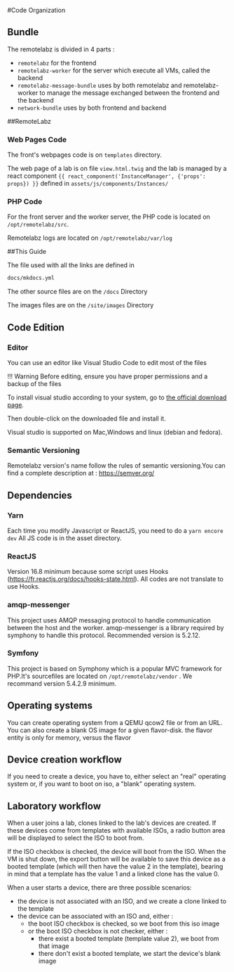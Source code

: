 #Code Organization

## Bundle
The remotelabz is divided in 4 parts :

- `remotelabz` for the frontend
- `remotelabz-worker` for the server which execute all VMs, called the backend
- `remotelabz-message-bundle` uses by both remotelabz and remotelabz-worker to manage the message exchanged between the frontend and the backend
- `network-bundle` uses by both frontend and backend

##RemoteLabz

### Web Pages Code

The front's webpages code is on ```templates``` directory.

The web page of a lab is on file ```view.html.twig``` and the lab is managed by a react component ```{{ react_component('InstanceManager', {'props': props}) }}``` defined in ```assets/js/components/Instances/```

### PHP Code

For the front server and the worker server, the PHP code is located on `/opt/remotelabz/src`.

Remotelabz logs are located on `/opt/remotelabz/var/log`


##This Guide

The file used with all the links are defined in

``` bash
docs/mkdocs.yml
```
The other source files are on the `/docs` Directory

The images files are on the `/site/images` Directory

## Code Edition  

### Editor

You can use an editor like Visual Studio Code to edit most of the files 

!!! Warning
    Before editing, ensure you have proper permissions and a backup of the files 

To install visual studio according to your system, go to <a href="https://code.visualstudio.com/download">the official download page</a>.

Then double-click on the downloaded file and install it.

Visual studio is supported on Mac,Windows and linux (debian and fedora).

### Semantic Versioning
Remotelabz version's name follow the rules of semantic versioning.You can find a complete description at : https://semver.org/


## Dependencies

### Yarn 

Each time you modify Javascript or ReactJS, you need to do a `yarn encore dev` All JS code is in the asset directory.

### ReactJS

Version 16.8 minimum because some script uses Hooks (https://fr.reactjs.org/docs/hooks-state.html). All codes are not translate to use Hooks.


### amqp-messenger 

This project uses AMQP messaging protocol to handle communication between the host and the worker.
amqp-messenger is a library required by symphony to handle this protocol.
Recommended version is 5.2.12.

### Symfony

This project is based on Symphony which is a popular MVC framework for PHP.It's sourcefiles are located on `/opt/remotelabz/vendor` .
We recommand version 5.4.2.9 minimum. 

## Operating systems
You can create operating system from a QEMU qcow2 file or from an URL. You can also create a blank OS image for a given flavor-disk. the flavor entity is only for memory, versus the flavor

## Device creation workflow
If you need to create a device, you have to, either select an "real" operating system or, if you want to boot on iso, a "blank" operating system.

## Laboratory workflow

When a user joins a lab, clones linked to the lab's devices are created. If these devices come from templates with available ISOs, a radio button area will be displayed to select the ISO to boot from.

If the ISO checkbox is checked, the device will boot from the ISO. When the VM is shut down, the export button will be available to save this device as a booted template (which will then have the value 2 in the template), bearing in mind that a template has the value 1 and a linked clone has the value 0.

When a user starts a device, there are three possible scenarios:

 - the device is not associated with an ISO, and we create a clone linked to the template
 - the device can be associated with an ISO and, either :
    - the boot ISO checkbox is checked, so we boot from this iso image
    - or the boot ISO checkbox is not checker, either :
        - there exist a booted template (template value 2), we boot from that image
        - there don't exist a booted template, we start the device's blank image


